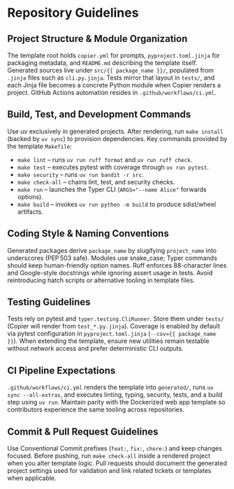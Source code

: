 # Repository Guidelines

## Project Structure & Module Organization
The template root holds `copier.yml` for prompts, `pyproject.toml.jinja` for packaging metadata, and `README.md` describing the template itself. Generated sources live under `src/{{ package_name }}/`, populated from `.jinja` files such as `cli.py.jinja`. Tests mirror that layout in `tests/`, and each Jinja file becomes a concrete Python module when Copier renders a project. GitHub Actions automation resides in `.github/workflows/ci.yml`.

## Build, Test, and Development Commands
Use uv exclusively in generated projects. After rendering, run `make install` (backed by `uv sync`) to provision dependencies. Key commands provided by the template `Makefile`:
- `make lint` – runs `uv run ruff format` and `uv run ruff check`.
- `make test` – executes pytest with coverage through `uv run pytest`.
- `make security` – runs `uv run bandit -r src`.
- `make check-all` – chains lint, test, and security checks.
- `make run` – launches the Typer CLI (`ARGS="--name Alice"` forwards options).
- `make build` – invokes `uv run python -m build` to produce sdist/wheel artifacts.

## Coding Style & Naming Conventions
Generated packages derive `package_name` by slugifying `project_name` into underscores (PEP 503 safe). Modules use snake_case; Typer commands should keep human-friendly option names. Ruff enforces 88-character lines and Google-style docstrings while ignoring assert usage in tests. Avoid reintroducing hatch scripts or alternative tooling in template files.

## Testing Guidelines
Tests rely on pytest and `typer.testing.CliRunner`. Store them under `tests/` (Copier will render from `test_*.py.jinja`). Coverage is enabled by default via pytest configuration in `pyproject.toml.jinja` (`--cov={{ package_name }}`). When extending the template, ensure new utilities remain testable without network access and prefer deterministic CLI outputs.

## CI Pipeline Expectations
`.github/workflows/ci.yml` renders the template into `generated/`, runs `uv sync --all-extras`, and executes linting, typing, security, tests, and a build step using `uv run`. Maintain parity with the Dockerized web app template so contributors experience the same tooling across repositories.

## Commit & Pull Request Guidelines
Use Conventional Commit prefixes (`feat:`, `fix:`, `chore:`) and keep changes focused. Before pushing, run `make check-all` inside a rendered project when you alter template logic. Pull requests should document the generated project settings used for validation and link related tickets or templates when applicable.
